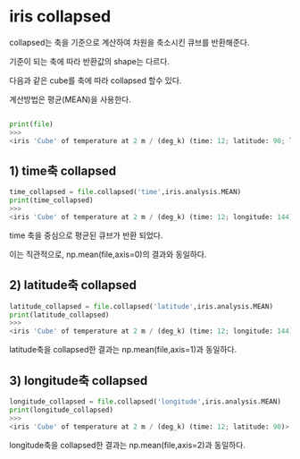 # iris collapsed
collapsed는 축을 기준으로 계산하여 차원을 축소시킨 큐브를 반환해준다.

기준이 되는 축에 따라 반환값의 shape는 다르다.

다음과 같은 cube를 축에 따라 collapsed 할수 있다.

계산방법은 평균(MEAN)을 사용한다.
```python

print(file)
>>>
<iris 'Cube' of temperature at 2 m / (deg_k) (time: 12; latitude: 90; longitude: 144)>
```
## __1) time축 collapsed__ 
```python
time_collapsed = file.collapsed('time',iris.analysis.MEAN)
print(time_collapsed)
>>>
<iris 'Cube' of temperature at 2 m / (deg_k) (time: 12; longitude: 144)>
```
time 축을 중심으로 평균된 큐브가 반환 되었다.

이는 직관적으로, np.mean(file,axis=0)의 결과와 동일하다.


## __2) latitude축 collapsed__
```python
latitude_collapsed = file.collapsed('latitude',iris.analysis.MEAN)
print(latitude_collapsed)
>>>
<iris 'Cube' of temperature at 2 m / (deg_k) (time: 12; longitude: 144)>
```
latitude축을 collapsed한 결과는 np.mean(file,axis=1)과 동일하다.

## __3) longitude축 collapsed__
```python
longitude_collapsed = file.collapsed('longitude',iris.analysis.MEAN)
print(longitude_collapsed)
>>>
<iris 'Cube' of temperature at 2 m / (deg_k) (time: 12; latitude: 90)>
```
longitude축을 collapsed한 결과는 np.mean(file,axis=2)과 동일하다.



